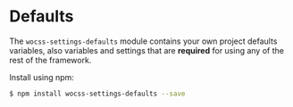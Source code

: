 # Defaults

The `wocss-settings-defaults` module contains your own project defaults variables, also variables and settings that are **required** for using any of the rest of the framework.

Install using npm:

```sh
$ npm install wocss-settings-defaults --save
```
